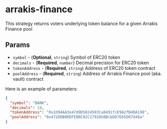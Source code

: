 # arrakis-finance

This strategy returns voters underlying token balance for a given Arrakis Finance pool

## Params

- `symbol` - (**Optional**, `string`) Symbol of ERC20 token
- `decimals` - (**Required**, `number`) Decimal precision for ERC20 token
- `tokenAddress` - (**Required**, `string`) Address of ERC20 token contract
- `poolAddress` - (**Required**, `string`) Address of Arrakis Finance pool (aka. vault) contract

Here is an example of parameters:

```json
{
  "symbol": "BANK",
  "decimals": 18,
  "tokenAddress": "0x2d94AA3e47d9D5024503Ca8491fcE9A2fB4DA198",
  "poolAddress": "0x472D0B0DDFE0BC02C27928b8BcbD67E65D07d48a"
}
```
